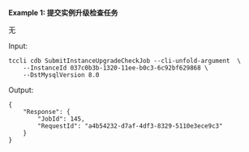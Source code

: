 **Example 1: 提交实例升级检查任务**

无

Input: 

```
tccli cdb SubmitInstanceUpgradeCheckJob --cli-unfold-argument  \
    --InstanceId 037c0b3b-1320-11ee-b0c3-6c92bf629868 \
    --DstMysqlVersion 8.0
```

Output: 
```
{
    "Response": {
        "JobId": 145,
        "RequestId": "a4b54232-d7af-4df3-8329-5110e3ece9c3"
    }
}
```

